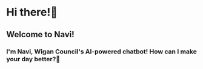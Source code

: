 #
#
# Hi there!👋

## Welcome to Navi!
### I'm Navi, Wigan Council's AI-powered chatbot! How can I make your day better?🌈
#
#
#